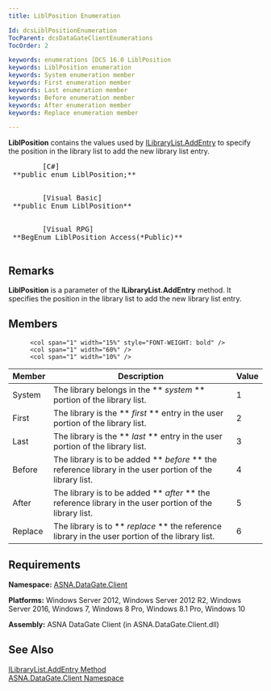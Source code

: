 ```yaml
---
title: LiblPosition Enumeration

Id: dcsLiblPositionEnumeration
TocParent: dcsDataGateClientEnumerations
TocOrder: 2

keywords: enumerations [DCS 16.0 LiblPosition
keywords: LiblPosition enumeration
keywords: System enumeration member
keywords: First enumeration member
keywords: Last enumeration member
keywords: Before enumeration member
keywords: After enumeration member
keywords: Replace enumeration member

---
```


<span> **LiblPosition** </span> contains the values used by [ ILibraryList.AddEntry](ilibrary-list-class-add-entry-method.html) to specify the position in the library list to add the new library list entry. 
<pre class="prettyprint">
        <span class="lang">[C#]</span>
 **public enum LiblPosition;** 
      </pre>
<pre class="prettyprint">
        <span class="lang">[Visual Basic] </span>
 **public Enum LiblPosition** 
      </pre>
<pre class="prettyprint">
        <span class="lang">[Visual RPG]</span>
 **BegEnum LiblPosition Access(*Public)** 
      </pre>

## Remarks

**LiblPosition** is a parameter of the **ILibraryList.AddEntry** method. It specifies the position in the library list to add the new library list entry. 
## Members


          <col span="1" width="15%" style="FONT-WEIGHT: bold" />
          <col span="1" width="60%" />
          <col span="1" width="10%" />

| Member | Description | Value |
| ---- | ---- | ---- |
| System | The library belongs in the ** *system* ** portion of the library list. | 1 |
| First | The library is the ** *first* ** entry in the user portion of the library list. | 2 |
| Last | The library is the ** *last* ** entry in the user portion of the library list. | 3 |
| Before | The library is to be added ** *before* ** the reference library in the user portion of the library list. | 4 |
| After | The library is to be added ** *after* ** the reference library in the user portion of the library list. | 5 |
| Replace | The library is to ** *replace* ** the reference library in the user portion of the library list. | 6 |



## Requirements

**Namespace:** [ASNA.DataGate.Client](datagate-client-namespace.html) 

**Platforms:** Windows Server 2012, Windows Server 2012 R2, Windows Server 2016, Windows 7, Windows 8 Pro, Windows 8.1 Pro, Windows 10

**Assembly:** ASNA DataGate Client (in ASNA.DataGate.Client.dll)
## See Also


[ILibraryList.AddEntry Method](ilibrary-list-class-add-entry-method.html)
      <br />
[ASNA.DataGate.Client Namespace](datagate-client-namespace.html)

